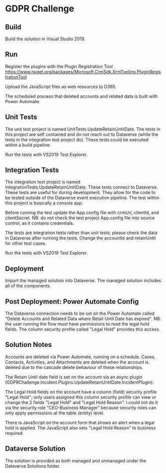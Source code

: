 # GDPR Challenge

## Build
Build the solution in Visual Studio 2019.

## Run
Register the plugins with the Plugin Registration Tool
https://www.nuget.org/packages/Microsoft.CrmSdk.XrmTooling.PluginRegistrationTool

Upload the JavaScript files as web resources to D365.

The scheduled process that deleted accounts and related data is built with Power Automate.

## Unit Tests
The unit test project is named UnitTests.UpdateRetainUntilDate.
The tests in this project are self contained and do not reach out to Dataverse (while the tests in the integration test project do).
These tests could be executed within a build pipeline.

Run the tests with VS2019 Test Explorer.

## Integration Tests
The integration test project is named IntegrationTests.UpdateRetainUntilDate.
These tests connect to Dataverse.
These tests are useful for during development.
They allow for the code to be tested outside of the Dataverse event execution pipeline.
The test within this project is basically a console app.

Before running the test update the App.config file with crmUrl, clientId, and clientSecret.
NB: do not check the test project App.config file into source control, as it contains credentials.

The tests are integration tests rather than unit tests; please check the data in Dataverse after running the tests.
Change the accountId and retainUntil for other test cases.

Run the tests with VS2019 Test Explorer.

## Deployment
Import the managed solution into Dataverse.
The managed solution includes all of the components.

## Post Deployment: Power Automate Config
The Dataverse connection needs to be set on the Power Automate called "Delete Accounts and Related Data where Retail Until Date has expired".
NB: the user running the flow must have permissions to read the legal hold fields.
The column security profile called "Legal Hold" provides this access.

## Solution Notes
Accounts are deleted via Power Automate, running on a schedule.
Cases, Contacts, Activities, and Attachments are deleted when the account is deleted due to the cascade delete behaviour of these relationships.

The Retain Until date field is set on the account via an async plugin (GDPRChallenge.Incident.Plugins.UpdateRetainUntilDate.IncidentPlugin).

The Legal Hold fields on the account have a column (field) security profile "Legal Hold"; only users assigned this column security profile can view or change the 2 fields "Legal Hold" and "Legal Hold Reason". I could not do it via the security role "CEO-Business Manager" because security roles can only apply permissions at the table (entity) level.

There is JavaScript on the account form that shows an alert when a legal hold is applied.
The JavaScript also sets "Legal Hold Reason" to business required.

## Dataverse Solution
The solution is provided as both managed and unmanaged under the Dataverse Solutions folder.
